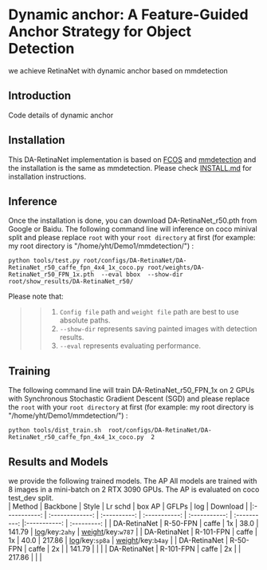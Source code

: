 # Dynamic anchor: A Feature-Guided Anchor Strategy for Object Detection
we achieve RetinaNet with dynamic anchor based on mmdetection
## Introduction
Code details of dynamic anchor
## Installation
This DA-RetinaNet implementation is based on [FCOS](https://github.com/open-mmlab/mmdetection/tree/master/configs/fcos) and [mmdetection](https://github.com/open-mmlab/mmdetection) and the installation is the same as mmdetection. Please check [INSTALL.md](https://github.com/open-mmlab/mmdetection/blob/master/docs/get_started.md) for installation instructions.
## Inference
Once the installation is done, you can download DA-RetinaNet_r50.pth from Google or Baidu. The following command line will inference on coco minival split and please replace `root` with your `root directory` at first (for example: my root directory is "/home/yht/Demo1/mmdetection/") :
```
python tools/test.py root/configs/DA-RetinaNet/DA-RetinaNet_r50_caffe_fpn_4x4_1x_coco.py root/weights/DA-RetinaNet_r50_FPN_1x.pth  --eval bbox  --show-dir root/show_results/DA-RetinaNet_r50/
```
Please note that: <br>
>>1. `Config file` path and `weight file` path are best to use absolute paths.
>>2. `--show-dir` represents saving painted images with detection results.
>>3. `--eval` represents evaluating performance.
## Training
 The following command line will train DA-RetinaNet_r50_FPN_1x on 2 GPUs with Synchronous Stochastic Gradient Descent (SGD) and please replace the `root` with your `root directory` at first (for example: my root directory is "/home/yht/Demo1/mmdetection/") :
```
python tools/dist_train.sh  root/configs/DA-RetinaNet/DA-RetinaNet_r50_caffe_fpn_4x4_1x_coco.py  2
```
## Results and Models
we provide the following trained models. The AP All models are trained with 8 images in a mini-batch on 2 RTX 3090 GPUs. The AP is evaluated on coco test_dev split.<br>
|    Method     |   Backbone        |        Style     |         Lr schd    |    box AP         |        GFLPs       |  log      | Download     |
|:-----------:  |  :-------------:  |    :----------:  |    :-----------:   |    :-----------:  |  :----------:       |:-----------: | :---------:  |
| DA-RetinaNet  |     R-50-FPN      |     caffe        |       1x           |    38.0           |    141.79           |   [log](https://pan.baidu.com/s/10GzGxUuPTKFLnqVOePFooQ)/key:`2ahy`           |    [weight](https://pan.baidu.com/s/1j8YUSZruKpqiMoFdQjfT7Q)/key:`w787`         |
| DA-RetinaNet  |     R-101-FPN     |     caffe        |       1x           |    40.0           |    217.86           |   [log](https://pan.baidu.com/s/1VBdij73sNpYDYZhq3roewQ)/key:`sp8a`           |   [weight](https://pan.baidu.com/s/1_x3EfR8kgU7gqw9eiSUT6w)/key:`b4ay`         |
| DA-RetinaNet  |     R-50-FPN      |     caffe        |       2x           |                   |    141.79           |              |              |
| DA-RetinaNet  |     R-101-FPN     |     caffe        |       2x           |                   |    217.86           |              |              |
 
